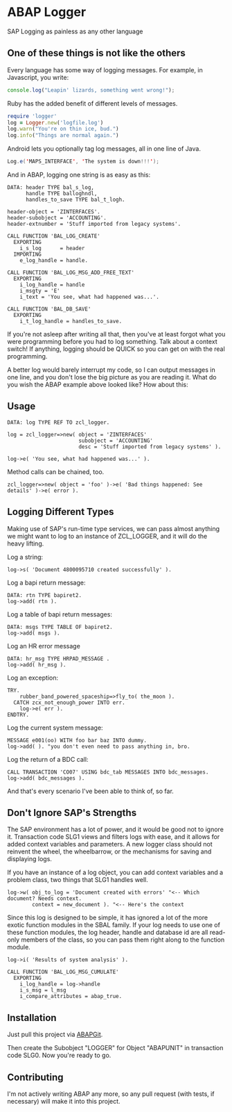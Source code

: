 # ABAP Logger

SAP Logging as painless as any other language

## One of these things is not like the others

Every language has some way of logging messages. For example, in Javascript, you write:

```javascript
console.log("Leapin' lizards, something went wrong!");
```

Ruby has the added benefit of different levels of messages.

```ruby
require 'logger'
log = Logger.new('logfile.log')
log.warn("You're on thin ice, bud.")
log.info("Things are normal again.")
```

Android lets you optionally tag log messages, all in one line of Java.

```java
Log.e('MAPS_INTERFACE', 'The system is down!!!');
```

And in ABAP, logging one string is as easy as this:

```abap
DATA: header TYPE bal_s_log,
      handle TYPE balloghndl,
      handles_to_save TYPE bal_t_logh.

header-object = 'ZINTERFACES'.
header-subobject = 'ACCOUNTING'.
header-extnumber = 'Stuff imported from legacy systems'.

CALL FUNCTION 'BAL_LOG_CREATE'
  EXPORTING
    i_s_log      = header
  IMPORTING
    e_log_handle = handle.

CALL FUNCTION 'BAL_LOG_MSG_ADD_FREE_TEXT'
  EXPORTING
    i_log_handle = handle
    i_msgty = 'E'
    i_text = 'You see, what had happened was...'.

CALL FUNCTION 'BAL_DB_SAVE'
  EXPORTING
    i_t_log_handle = handles_to_save.
```

If you're not asleep after writing all that, then you've at least forgot
what you were programming before you had to log something. Talk about a
context switch! If anything, logging should be QUICK so you can get on
with the real programming.

A better log would barely interrupt my code, so I can output messages in
one line, and you don't lose the big picture as you are reading it. What
do you wish the ABAP example above looked like?  How about this:

## Usage

```abap
DATA: log TYPE REF TO zcl_logger.

log = zcl_logger=>new( object = 'ZINTERFACES'
                       subobject = 'ACCOUNTING'
                       desc = 'Stuff imported from legacy systems' ).

log->e( 'You see, what had happened was...' ).
```

Method calls can be chained, too. 

```abap
zcl_logger=>new( object = 'foo' )->e( 'Bad things happened: See details' )->e( error ).
```

## Logging Different Types

Making use of SAP's run-time type services, we can pass almost anything we
might want to log to an instance of ZCL_LOGGER, and it will do the heavy lifting.

Log a string:

```abap
log->s( 'Document 4800095710 created successfully' ).
```

Log a bapi return message:

```abap
DATA: rtn TYPE bapiret2.
log->add( rtn ).
```

Log a table of bapi return messages:

```abap
DATA: msgs TYPE TABLE OF bapiret2.
log->add( msgs ).
```

Log an HR error message

```abap
DATA: hr_msg TYPE HRPAD_MESSAGE .
log->add( hr_msg ).
```

Log an exception:

```abap
TRY.
    rubber_band_powered_spaceship=>fly_to( the_moon ).
  CATCH zcx_not_enough_power INTO err.
    log->e( err ).
ENDTRY.
```

Log the current system message:

```abap
MESSAGE e001(oo) WITH foo bar baz INTO dummy.
log->add( ). "you don't even need to pass anything in, bro.
```

Log the return of a BDC call:

```abap
CALL TRANSACTION 'CO07' USING bdc_tab MESSAGES INTO bdc_messages.
log->add( bdc_messages ).
```

And that's every scenario I've been able to think of, so far.

## Don't Ignore SAP's Strengths

The SAP environment has a lot of power, and it would be good not to ignore
it. Transaction code SLG1 views and filters logs with ease, and it allows
for added context variables and parameters. A new logger class should not
reinvent the wheel, the wheelbarrow, or the mechanisms for saving and
displaying logs.

If you have an instance of a log object, you can add context variables and
a problem class, two things that SLG1 handles well.

```abap
log->w( obj_to_log = 'Document created with errors' "<-- Which document? Needs context.
        context = new_document ). "<-- Here's the context
```

Since this log is designed to be simple, it has ignored a lot of the more
exotic function modules in the SBAL family. If your log needs to use one
of these function modules, the log header, handle and database id are all
read-only members of the class, so you can pass them right along to the
function module.

```abap
log->i( 'Results of system analysis' ).

CALL FUNCTION 'BAL_LOG_MSG_CUMULATE'
  EXPORTING
    i_log_handle = log->handle
    i_s_msg = l_msg
    i_compare_attributes = abap_true.
```

## Installation

Just pull this project via [ABAPGit](http://abapgit.org).

Then create the Subobject "LOGGER" for Object "ABAPUNIT" in transaction code SLG0. Now you're ready to go.

## Contributing

I'm not actively writing ABAP any more, so any pull request (with tests, if necessary) will make it into this project.
